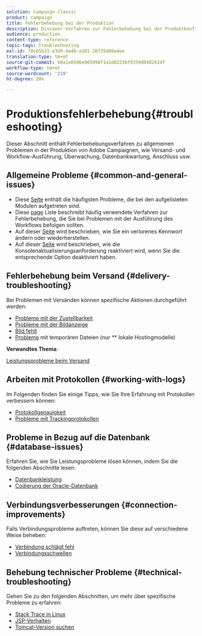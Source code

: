 ```yaml
---
solution: Campaign Classic
product: campaign
title: Fehlerbehebung bei der Produktion
description: Discover-Verfahren zur Fehlerbehebung bei der Produktkonfiguration, Überwachung, Aktualisierung, Datenverarbeitung und Datenbankwartung
audience: production
content-type: reference
topic-tags: troubleshooting
exl-id: 78c65b31-e3d9-4a46-a101-26f35d00a4ee
translation-type: tm+mt
source-git-commit: b0a1e0596e985998f1a1d02236f9359d0482624f
workflow-type: tm+mt
source-wordcount: '219'
ht-degree: 20%

---
```


# Produktionsfehlerbehebung{#troubleshooting}

Dieser Abschnitt enthält Fehlerbehebungsverfahren zu allgemeinen Problemen in der Produktion von Adobe Campaignen, wie Versand- und Workflow-Ausführung, Überwachung, Datenbankwartung, Anschluss usw.

## Allgemeine Probleme {#common-and-general-issues}

* Diese [Seite](../../production/using/modules-and-frequent-issues.md) enthält die häufigsten Probleme, die bei den aufgelisteten Modulen aufgetreten sind.
* Diese [page](../../production/using/workflow-execution.md) Liste beschreibt häufig verwendete Verfahren zur Fehlerbehebung, die Sie bei Problemen mit der Ausführung des Workflows befolgen sollten.
* Auf dieser [Seite](../../production/using/lost-password.md) wird beschrieben, wie Sie ein verlorenes Kennwort ändern oder wiederherstellen.
* Auf dieser [Seite](../../production/using/console-update.md) wird beschrieben, wie die Konsolenaktualisierungsanforderung reaktiviert wird, wenn Sie die entsprechende Option deaktiviert haben.

## Fehlerbehebung beim Versand {#delivery-troubleshooting}

Bei Problemen mit Versänden können spezifische Aktionen durchgeführt werden:
* [Probleme mit der Zustellbarkeit](../../production/using/performance-and-throughput-issues.md#deliverability_issues)
* [Probleme mit der Bildanzeige](../../production/using/image-display-issues.md)
* [Bild fehlt](../../production/using/images-missing.md)
* [Probleme](../../production/using/temporary-files.md)  mit temporären Dateien (nur ** lokale Hostingmodelle)

**Verwandtes Thema**:

[Leistungsprobleme beim Versand](../../delivery/using/delivery-performances.md)

## Arbeiten mit Protokollen {#working-with-logs}

Im Folgenden finden Sie einige Tipps, wie Sie Ihre Erfahrung mit Protokollen verbessern können:

* [Protokollgenauigkeit](../../production/using/log-precision.md)
* [Probleme mit Trackingprotokollen](../../production/using/tracking-logs-issues.md)

## Probleme in Bezug auf die Datenbank {#database-issues}

Erfahren Sie, wie Sie Leistungsprobleme lösen können, indem Sie die folgenden Abschnitte lesen:

* [Datenbankleistung](../../production/using/database-performances.md)
* [Codierung der Oracle-Datenbank](../../production/using/encoding-of-the-oracle-database.md)

## Verbindungsverbesserungen {#connection-improvements}

Falls Verbindungsprobleme auftreten, können Sie diese auf verschiedene Weise beheben:

* [Verbindung schlägt fehl](../../production/using/failure-to-connect.md)
* [Verbindungsschwellen](../../production/using/connection-thresholds.md)

## Behebung technischer Probleme {#technical-troubleshooting}

Gehen Sie zu den folgenden Abschnitten, um mehr über spezifische Probleme zu erfahren:

* [Stack Trace in Linux](../../production/using/stack-trace-in-linux.md)
* [JSP-Verhalten](../../production/using/jsp-behavior.md)
* [Tomcat-Version suchen](../../production/using/locate-tomcat-version.md)
